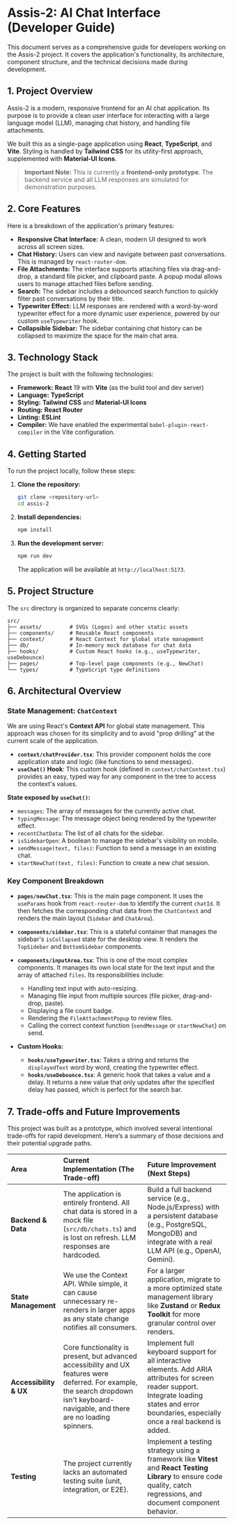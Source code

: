 # Assis-2: AI Chat Interface (Developer Guide)

This document serves as a comprehensive guide for developers working on the Assis-2 project. It covers the application's functionality, its architecture, component structure, and the technical decisions made during development.

## 1. Project Overview

Assis-2 is a modern, responsive frontend for an AI chat application. Its purpose is to provide a clean user interface for interacting with a large language model (LLM), managing chat history, and handling file attachments.

We built this as a single-page application using **React**, **TypeScript**, and **Vite**. Styling is handled by **Tailwind CSS** for its utility-first approach, supplemented with **Material-UI Icons**.

> **Important Note:** This is currently a **frontend-only prototype**. The backend service and all LLM responses are simulated for demonstration purposes.

## 2. Core Features

Here is a breakdown of the application's primary features:

- **Responsive Chat Interface:** A clean, modern UI designed to work across all screen sizes.
- **Chat History:** Users can view and navigate between past conversations. This is managed by `react-router-dom`.
- **File Attachments:** The interface supports attaching files via drag-and-drop, a standard file picker, and clipboard paste. A popup modal allows users to manage attached files before sending.
- **Search:** The sidebar includes a debounced search function to quickly filter past conversations by their title.
- **Typewriter Effect:** LLM responses are rendered with a word-by-word typewriter effect for a more dynamic user experience, powered by our custom `useTypewriter` hook.
- **Collapsible Sidebar:** The sidebar containing chat history can be collapsed to maximize the space for the main chat area.

## 3. Technology Stack

The project is built with the following technologies:

- **Framework:** **React** 19 with **Vite** (as the build tool and dev server)
- **Language:** **TypeScript**
- **Styling:** **Tailwind CSS** and **Material-UI Icons**
- **Routing:** **React Router**
- **Linting:** **ESLint**
- **Compiler:** We have enabled the experimental `babel-plugin-react-compiler` in the Vite configuration.

## 4. Getting Started

To run the project locally, follow these steps:

1.  **Clone the repository:**

    ```bash
    git clone <repository-url>
    cd assis-2
    ```

2.  **Install dependencies:**

    ```bash
    npm install
    ```

3.  **Run the development server:**
    ```bash
    npm run dev
    ```
    The application will be available at `http://localhost:5173`.

## 5. Project Structure

The `src` directory is organized to separate concerns clearly:

```
src/
├── assets/         # SVGs (Logos) and other static assets
├── components/     # Reusable React components
├── context/        # React Context for global state management
├── db/             # In-memory mock database for chat data
├── hooks/          # Custom React hooks (e.g., useTypewriter, useDebounce)
├── pages/          # Top-level page components (e.g., NewChat)
└── types/          # TypeScript type definitions
```

## 6. Architectural Overview

### State Management: `ChatContext`

We are using React's **Context API** for global state management. This approach was chosen for its simplicity and to avoid "prop drilling" at the current scale of the application.

- **`context/chatProvider.tsx`**: This provider component holds the core application state and logic (like functions to send messages).
- **`useChat()` Hook**: This custom hook (defined in `context/chatContext.tsx`) provides an easy, typed way for any component in the tree to access the context's values.

**State exposed by `useChat()`:**

- `messages`: The array of messages for the currently active chat.
- `typingMessage`: The message object being rendered by the typewriter effect.
- `recentChatData`: The list of all chats for the sidebar.
- `isSidebarOpen`: A boolean to manage the sidebar's visibility on mobile.
- `sendMessage(text, files)`: Function to send a message in an existing chat.
- `startNewChat(text, files)`: Function to create a new chat session.

### Key Component Breakdown

- **`pages/newChat.tsx`**: This is the main page component. It uses the `useParams` hook from `react-router-dom` to identify the current `chatId`. It then fetches the corresponding chat data from the `ChatContext` and renders the main layout (`Sidebar` and `ChatArea`).

- **`components/sidebar.tsx`**: This is a stateful container that manages the sidebar's `isCollapsed` state for the desktop view. It renders the `TopSidebar` and `BottomSidebar` components.

- **`components/inputArea.tsx`**: This is one of the most complex components. It manages its own local state for the text input and the array of attached `files`. Its responsibilities include:

  - Handling text input with auto-resizing.
  - Managing file input from multiple sources (file picker, drag-and-drop, paste).
  - Displaying a file count badge.
  - Rendering the `FileAttachmentPopup` to review files.
  - Calling the correct context function (`sendMessage` or `startNewChat`) on send.

- **Custom Hooks:**
  - **`hooks/useTypewriter.tsx`**: Takes a string and returns the `displayedText` word by word, creating the typewriter effect.
  - **`hooks/useDebounce.tsx`**: A generic hook that takes a value and a delay. It returns a new value that only updates after the specified delay has passed, which is perfect for the search bar.

## 7. Trade-offs and Future Improvements

This project was built as a prototype, which involved several intentional trade-offs for rapid development. Here’s a summary of those decisions and their potential upgrade paths.

| Area                   | Current Implementation (The Trade-off)                                                                                                                                                 | Future Improvement (Next Steps)                                                                                                                                                                      |
| :--------------------- | :------------------------------------------------------------------------------------------------------------------------------------------------------------------------------------- | :--------------------------------------------------------------------------------------------------------------------------------------------------------------------------------------------------- |
| **Backend & Data**     | The application is entirely frontend. All chat data is stored in a mock file (`src/db/chats.ts`) and is lost on refresh. LLM responses are hardcoded.                                  | Build a full backend service (e.g., Node.js/Express) with a persistent database (e.g., PostgreSQL, MongoDB) and integrate with a real LLM API (e.g., OpenAI, Gemini).                                |
| **State Management**   | We use the Context API. While simple, it can cause unnecessary re-renders in larger apps as any state change notifies all consumers.                                                   | For a larger application, migrate to a more optimized state management library like **Zustand** or **Redux Toolkit** for more granular control over renders.                                         |
| **Accessibility & UX** | Core functionality is present, but advanced accessibility and UX features were deferred. For example, the search dropdown isn't keyboard-navigable, and there are no loading spinners. | Implement full keyboard support for all interactive elements. Add ARIA attributes for screen reader support. Integrate loading states and error boundaries, especially once a real backend is added. |
| **Testing**            | The project currently lacks an automated testing suite (unit, integration, or E2E).                                                                                                    | Implement a testing strategy using a framework like **Vitest** and **React Testing Library** to ensure code quality, catch regressions, and document component behavior.                             |
